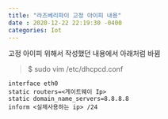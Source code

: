 ```yaml
---
title: "라즈베리파이 고정 아이피 내용"
date : 2020-12-22 22:19:30 -0400
categories: Iot
---
```



고정 아이피 위해서 작성했던 내용에서 아래처럼 바뀜


> $ sudo vim /etc/dhcpcd.conf 

```
interface eth0
static routers=<게이트웨이 Ip>
static domain_name_servers=8.8.8.8
inform <실제사용하는 ip> /24
```
